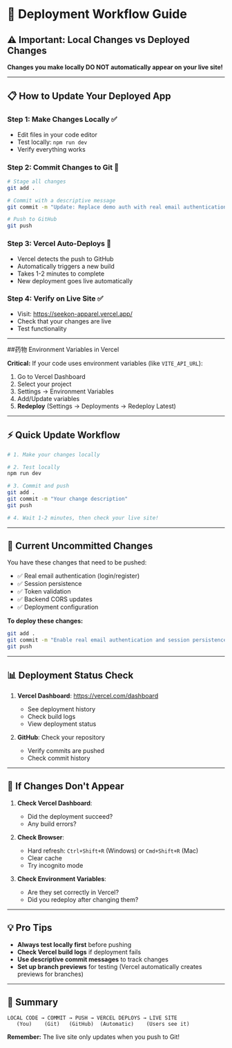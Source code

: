 # 🚀 Deployment Workflow Guide

## ⚠️ Important: Local Changes vs Deployed Changes

**Changes you make locally DO NOT automatically appear on your live site!**

---

## 📋 How to Update Your Deployed App

### Step 1: Make Changes Locally ✅
- Edit files in your code editor
- Test locally: `npm run dev`
- Verify everything works

### Step 2: Commit Changes to Git 📝
```bash
# Stage all changes
git add .

# Commit with a descriptive message
git commit -m "Update: Replace demo auth with real email authentication"

# Push to GitHub
git push
```

### Step 3: Vercel Auto-Deploys 🤖
- Vercel detects the push to GitHub
- Automatically triggers a new build
- Takes 1-2 minutes to complete
- New deployment goes live automatically

### Step 4: Verify on Live Site ✅
- Visit: https://seekon-apparel.vercel.app/
- Check that your changes are live
- Test functionality

---

##药物 Environment Variables in Vercel

**Critical:** If your code uses environment variables (like `VITE_API_URL`):

1. Go to Vercel Dashboard
2. Select your project
3. Settings → Environment Variables
4. Add/Update variables
5. **Redeploy** (Settings → Deployments → Redeploy Latest)

---

## ⚡ Quick Update Workflow

```bash
# 1. Make your changes locally

# 2. Test locally
npm run dev

# 3. Commit and push
git add .
git commit -m "Your change description"
git push

# 4. Wait 1-2 minutes, then check your live site!
```

---

## 🎯 Current Uncommitted Changes

You have these changes that need to be pushed:

- ✅ Real email authentication (login/register)
- ✅ Session persistence
- ✅ Token validation
- ✅ Backend CORS updates
- ✅ Deployment configuration

**To deploy these changes:**
```bash
git add .
git commit -m "Enable real email authentication and session persistence"
git push
```

---

## 📊 Deployment Status Check

1. **Vercel Dashboard**: https://vercel.com/dashboard
   - See deployment history
   - Check build logs
   - View deployment status

2. **GitHub**: Check your repository
   - Verify commits are pushed
   - Check commit history

---

## 🐛 If Changes Don't Appear

1. **Check Vercel Dashboard**:
   - Did the deployment succeed?
   - Any build errors?

2. **Check Browser**:
   - Hard refresh: `Ctrl+Shift+R` (Windows) or `Cmd+Shift+R` (Mac)
   - Clear cache
   - Try incognito mode

3. **Check Environment Variables**:
   - Are they set correctly in Vercel?
   - Did you redeploy after changing them?

---

## 💡 Pro Tips

- **Always test locally first** before pushing
- **Check Vercel build logs** if deployment fails
- **Use descriptive commit messages** to track changes
- **Set up branch previews** for testing (Vercel automatically creates previews for branches)

---

## 🔄 Summary

```
LOCAL CODE → COMMIT → PUSH → VERCEL DEPLOYS → LIVE SITE
   (You)    (Git)   (GitHub)  (Automatic)    (Users see it)
```

**Remember:** The live site only updates when you push to Git!

